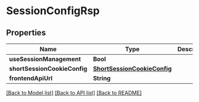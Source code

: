 # SessionConfigRsp

## Properties
Name | Type | Description | Notes
------------ | ------------- | ------------- | -------------
**useSessionManagement** | **Bool** |  | 
**shortSessionCookieConfig** | [**ShortSessionCookieConfig**](ShortSessionCookieConfig.md) |  | [optional] 
**frontendApiUrl** | **String** |  | [optional] 

[[Back to Model list]](../README.md#documentation-for-models) [[Back to API list]](../README.md#documentation-for-api-endpoints) [[Back to README]](../README.md)


